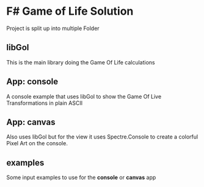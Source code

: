 # F# Game of Life Solution

Project is split up into multiple Folder

## libGol

This is the main library doing the Game Of Life calculations

## App: console

A console example that uses libGol to show the Game Of Live Transformations
in plain ASCII

## App: canvas

Also uses libGol but for the view it uses Spectre.Console to create a colorful
Pixel Art on the console.

## examples

Some input examples to use for the **console** or **canvas** app
